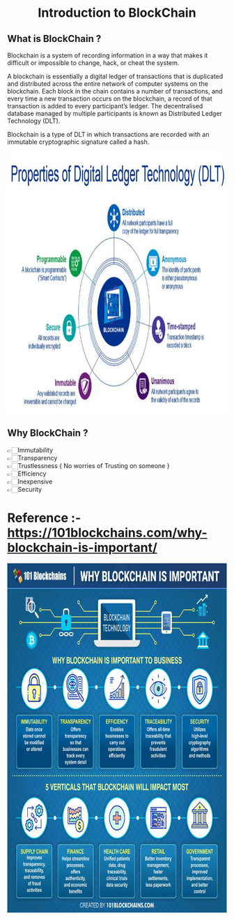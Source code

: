 <div align = "center">
<h1 >Introduction to BlockChain</h1>
</div>



## What is  BlockChain ?

Blockchain is a system of recording information in a way that makes it difficult or impossible to change, hack, or cheat the system.<br>

A blockchain is essentially a digital ledger of transactions that is duplicated and distributed across the entire network of computer systems on the blockchain. Each block in the chain contains a number of transactions, and every time a new transaction occurs on the blockchain, a record of that transaction is added to every participant’s ledger. The decentralised database managed by multiple participants is known as Distributed Ledger Technology (DLT).<br>

Blockchain is a type of DLT in which transactions are recorded with an immutable cryptographic signature called a hash.

<div align="center">
<img width="100%" height = "600px" src="https://github.com/RahulSoni0/BlockChain/blob/main/Images/1*3Clhsacgyb8pmvRJmBYmnQ.jpeg" alt="cover" />
</div>

## Why BlockChain ?

👉🏻Immutability <br>
👉🏻Transparency <br>
👉🏻Trustlessness { No worries of Trusting on someone }<br>
👉🏻Efficiency<br>
👉🏻Inexpensive<br>
👉🏻Security<br>

# Reference :- https://101blockchains.com/why-blockchain-is-important/
<div align="center">
<img width="100%" height = "800px" src="https://github.com/RahulSoni0/BlockChain/blob/main/Images/Why-Blockchain-is-important.jpg.webp" alt="cover" />
</div>


